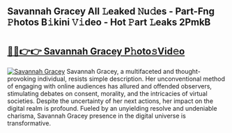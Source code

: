 ## Savannah Gracey All 𝙻eaked 𝙽u𝚍es - Part-Fng 𝙿hotos B𝚒kini 𝚅𝚒deo - Hot 𝙿art 𝙻eaks 2PmkB

# <h2><a href="http://ld5t4p.urlbe.top/?page=Savannah+Gracey">🔗🔗👉👉 Savannah Gracey P𝚑oto𝚜Vid𝚎o</a></h2>

[![Savannah Gracey](https://i.imgur.com/eBuTRDB.gif)](http://ld5t4p.urlbe.top/?page=Savannah+Gracey)
Savannah Gracey, a multifaceted and thought-provoking individual, resists simple description. Her unconventional method of engaging with online audiences has allured and offended observers, stimulating debates on consent, morality, and the intricacies of virtual societies. Despite the uncertainty of her next actions, her impact on the digital realm is profound. Fueled by an unyielding resolve and undeniable charisma, Savannah Gracey presence in the digital universe is transformative.
